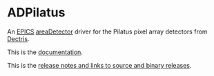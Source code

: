 ADPilatus
===========
An 
[EPICS](http://www.aps.anl.gov/epics/) 
[areaDetector](http://cars.uchicago.edu/software/epics/areaDetector.html) 
driver for the Pilatus pixel array detectors from 
[Dectris](http://www.dectris.com).

This is the
[documentation](http://cars.uchicago.edu/software/epics/pilatusDoc.html).

This is the 
[release notes and links to source and binary releases](RELEASE.MD).
